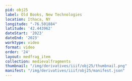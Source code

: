 ```yaml
---
pid: obj25
label: Old Books, New Technologies
location: Ithaca, NY
longitude: "-76.501884"
latitude: '42.443962'
dateStart: '2023'
dateEnd: '2023'
worktype: video
format: video
order: '24'
layout: medfrag_item
collection: medievalfragments
thumbnail: "/img/derivatives/iiif/obj25/thumbnail.png"
manifest: "/img/derivatives/iiif/obj25/manifest.json"
---
```

